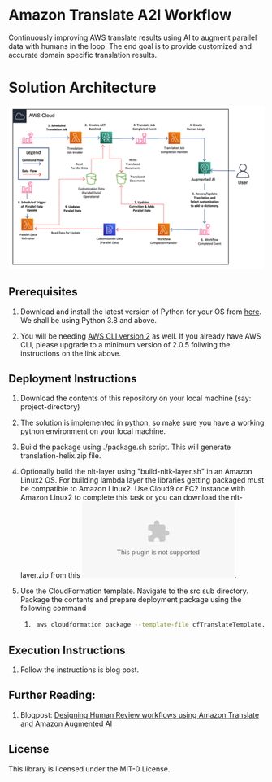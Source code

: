 # Amazon Translate A2I Workflow

Continuously improving AWS translate results using AI to augment parallel data with humans in the loop. The end goal is
to provide customized and accurate domain specific translation results.

# Solution Architecture

![Solution Architecture](images/solution_architecture.png)


## Prerequisites

1. Download and install the latest version of Python for your OS from [here](https://www.python.org/downloads/). We shall be using Python 3.8 and above.

2. You will be needing [AWS CLI version 2](https://docs.aws.amazon.com/cli/latest/userguide/cli-chap-install.html) as well. If you already have AWS CLI, please upgrade to a minimum version of 2.0.5 follwing the instructions on the link above.


## Deployment Instructions

1. Download the contents of this repository on your local machine (say: project-directory)

2. The solution is implemented in python, so make sure you have a working python environment on your local machine.

3. Build the package using ./package.sh script. This will generate translation-helix.zip file.

4. Optionally build the nlt-layer using "build-nltk-layer.sh" in an Amazon Linux2 OS. For building lambda layer the libraries getting packaged must be compatible to Amazon Linux2. Use Cloud9 or EC2 instance with Amazon Linux2 to complete this task or you can download the nlt-layer.zip from this ![location](https://aws-ml-blog.s3.amazonaws.com/artifacts/amazon-translate-a2i-workflow/nltk-layer.zip).

5. Use the CloudFormation template. Navigate to the src sub directory. Package the contents and prepare deployment package using the following command
    1. ```bash
        aws cloudformation package --template-file cfTranslateTemplate.yaml --output-template-file translate-a2i-setup-output.yaml --s3-bucket <<your-bucket>> --region us-east-1
        ```

## Execution Instructions

1. Follow the instructions is blog post.


## Further Reading:
1. Blogpost: [Designing Human Review workflows using Amazon Translate and Amazon Augmented AI ](http://aws.amazon.com/)

## License

This library is licensed under the MIT-0 License.
